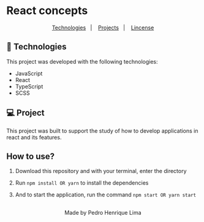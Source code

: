 # React concepts

<p align="center">
  <a href="#-tecnologias">Technologies</a>&nbsp;&nbsp;&nbsp;|&nbsp;&nbsp;&nbsp;
  <a href="#-projeto">Projects</a>&nbsp;&nbsp;&nbsp;|&nbsp;&nbsp;&nbsp;
  <a href="#memo-licença">Lincense</a>
</p>




## 🚀 Technologies

This project was developed with the following technologies:

- JavaScript
- React
- TypeScript
- SCSS

## 💻 Project

This project was built to support the study of how to develop applications in react and its features.



## How to use?

1. Download this repository and with your terminal, enter the directory

2. Run `npm install OR yarn` to install the dependencies

3. And to start the application, run the command `npm start OR yarn start` 

##

<p align="center">Made by Pedro Henrique Lima</p> 
